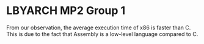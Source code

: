 # LBYARCH MP2 Group 1

From our observation, the average execution time of x86 is faster than C. This is due to the fact that Assembly is a low-level language compared to C.
